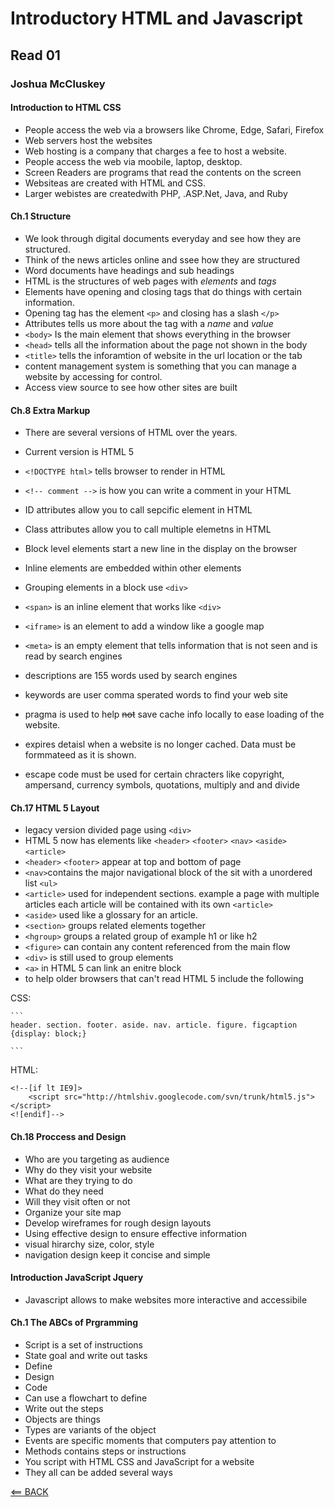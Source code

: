 # Introductory HTML and Javascript

## Read 01

### Joshua McCluskey

#### Introduction to HTML CSS

- People access the web via a browsers like Chrome, Edge, Safari, Firefox
- Web servers host the websites
- Web hosting is a company that charges a fee to host a website.
- People access the web via moobile, laptop, desktop.
- Screen Readers are programs that read the contents on the screen
- Websiteas are created with HTML and CSS.
- Larger webistes are createdwith PHP, .ASP.Net, Java, and Ruby

#### Ch.1 Structure 

- We look through digital documents everyday and see how they are structured.
- Think of the news articles online and ssee how they are structured 
- Word documents have headings and sub headings
- HTML is the structures of web pages with *elements* and *tags*
- Elements have opening and closing tags that do things with certain information.
- Opening tag has the element `<p>` and closing has a slash `</p>`
- Attributes tells us more about the tag with a *name* and *value*
- `<body>` Is the main element that shows everything in the browser
- `<head>` tells all the information about the page not shown in the body
- `<title>` tells the inforamtion of website in the url location or the tab
- content management system is something that you can manage a website by accessing for control.
- Access view source to see how other sites are built

#### Ch.8 Extra Markup

- There are several versions of HTML over the years.
- Current version is HTML 5
- `<!DOCTYPE html>` tells browser to render in HTML 
- `<!-- comment -->` is how you can write a comment in your HTML
- ID attributes allow you to call sepcific element in HTML
- Class attributes allow you to call multiple elemetns in HTML
- Block level elements start a new line in the display on the browser
- Inline elements are embedded within other elements
- Grouping elements in a block use `<div>`
- `<span>` is an inline element that works like `<div>`
- `<iframe>` is an element to add a window like a google map 
- `<meta>` is an empty element that tells information that is not seen and is read by search engines
- descriptions are 155 words used by search engines
- keywords are user comma sperated words to find your web site
- pragma is used to help ~~not~~ save cache info locally to ease loading of the website.
- expires detaisl when a website is no longer cached. Data must be formmateed as it is shown.

- escape code must be used for certain chracters like copyright, ampersand, currency symbols, quotations, multiply and and divide

#### Ch.17 HTML 5 Layout

- legacy version divided page using `<div>`
- HTML 5 now has elements like `<header>` `<footer>` `<nav>` `<aside>` `<article>`
- `<header>` `<footer>` appear at top and bottom of page
- `<nav>`contains the major navigational block of the sit with a unordered list `<ul>`
- `<article>` used for independent sections. example a page with multiple articles each article will be contained with its own `<article>`
- `<aside>` used like a glossary for an article.
- `<section>` groups related elements together
- `<hgroup>`  groups a related group of example h1 or like h2
- `<figure>` can contain any content referenced from the main flow 
- `<div>` is still used to group elements
- `<a>` in HTML 5 can link an enitre block
- to help older browsers that can't read HTML 5 include the following

CSS:

    ```
    header. section. footer. aside. nav. article. figure. figcaption {display: block;}

    ```

HTML:

```
<!--[if lt IE9]>
    <script src="http://htmlshiv.googlecode.com/svn/trunk/html5.js"></script>
<![endif]-->
```


#### Ch.18 Proccess and Design

- Who are you targeting as audience
- Why do they visit your website
- What are they trying to do
- What do they need
- Will they visit often or not
- Organize your site map
- Develop wireframes for rough design layouts
- Using effective design to ensure effective information
- visual hirarchy size, color, style
- navigation design keep it concise and simple

#### Introduction JavaScript Jquery

- Javascript allows to make websites more interactive and accessibile

#### Ch.1 The ABCs of Prgramming 

- Script is a set of instructions
- State goal and write out tasks
- Define
- Design
- Code
- Can use a flowchart to define
- Write out the steps
- Objects are things
- Types are variants of the object
- Events are specific moments that computers pay attention to 
- Methods contains steps or instructions
- You script with HTML CSS and JavaScript for a website
- They all can be added several ways

[<== BACK](README.md)
